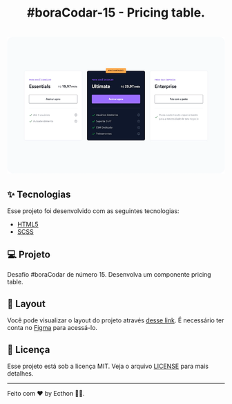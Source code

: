 <h1 align="center">#boraCodar-15 - Pricing table.</h1> 

<h1 align="center">
  <img alt="boraCodar" title="boraCodar" src="src/assets/hero.webp" />
</h1>


## ✨ Tecnologias

Esse projeto foi desenvolvido com as seguintes tecnologias:

- [HTML5](#✨-tecnologias)
- [SCSS](#✨-tecnologias)

## 💻 Projeto

Desafio #boraCodar de número 15. Desenvolva um componente pricing table. 

## 🔖 Layout

Você pode visualizar o layout do projeto através [desse link](https://www.figma.com/community/file/1227809985897425342). É necessário ter conta no [Figma](http://figma.com/) para acessá-lo.

## 📄 Licença

Esse projeto está sob a licença MIT. Veja o arquivo [LICENSE](LICENSE.md) para mais detalhes.

---

Feito com ♥ by Ecthon 👋🏻.